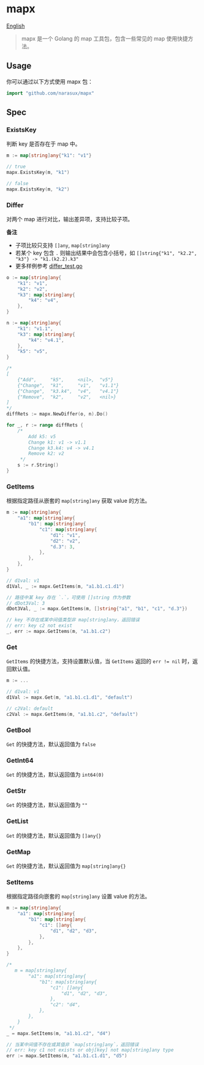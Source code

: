 # mapx

[English](./README.md)

> mapx 是一个 Golang 的 map 工具包，包含一些常见的 map 使用快捷方法。

## Usage

你可以通过以下方式使用 mapx 包：

```go
import "github.com/narasux/mapx"
```

## Spec

### ExistsKey

判断 key 是否存在于 map 中。

```go
m := map[string]any{"k1": "v1"}

// true
mapx.ExistsKey(m, "k1")

// false
mapx.ExistsKey(m, "k2")
```

### Differ

对两个 map 进行对比，输出差异项，支持比较子项。

**备注**
- 子项比较只支持 `[]any`, `map[string]any`
- 若某个 key 包含 `.` 则输出结果中会包含小括号，如 `[]string{"k1", "k2.2", "k3"} -> "k1.(k2.2).k3"`
- 更多样例参考 [differ_test.go](./differ_test.go)

```go
o := map[string]any{
    "k1": "v1", 
    "k2": "v2",
    "k3": map[string]any{
        "k4": "v4",
    },
}

n := map[string]any{
    "k1": "v1.1", 
    "k3": map[string]any{
        "k4": "v4.1",
    }, 
    "k5": "v5",
}

/* 
[
    {"Add",     "k5",     <nil>,  "v5"}
    {"Change",  "k1",     "v1",   "v1.1"}
    {"Change",  "k3.k4",  "v4",   "v4.1"}
    {"Remove",  "k2",     "v2",   <nil>}
]
*/
diffRets := mapx.NewDiffer(o, n).Do()

for _, r := range diffRets {
    /*
        Add k5: v5
        Change k1: v1 -> v1.1
        Change k3.k4: v4 -> v4.1
        Remove k2: v2
     */
    s := r.String()
}
```

### GetItems

根据指定路径从嵌套的 `map[string]any` 获取 value 的方法。

```go
m := map[string]any{
    "a1": map[string]any{
        "b1": map[string]any{
            "c1": map[string]any{
                "d1": "v1", 
                "d2": "v2", 
                "d.3": 3,
            },
        },
    },
}

// d1val: v1
d1Val, _ := mapx.GetItems(m, "a1.b1.c1.d1")

// 路径中某 key 存在 `.`，可使用 []string 作为参数
// dDot3Val: 3
dDot3Val, _ := mapx.GetItems(m, []string{"a1", "b1", "c1", "d.3"})

// key 不存在或某中间值类型非 map[string]any，返回错误
// err: key c2 not exist
_, err := mapx.GetItems(m, "a1.b1.c2")
```

### Get

`GetItems` 的快捷方法，支持设置默认值，当 `GetItems` 返回的 `err != nil` 时，返回默认值。

```go
m := ...

// d1val: v1
d1Val := mapx.Get(m, "a1.b1.c1.d1", "default")

// c2Val: default
c2Val := mapx.GetItems(m, "a1.b1.c2", "default")
```

### GetBool

`Get` 的快捷方法，默认返回值为 `false`

### GetInt64

`Get` 的快捷方法，默认返回值为 `int64(0)`

### GetStr

`Get` 的快捷方法，默认返回值为 `""`

### GetList

`Get` 的快捷方法，默认返回值为 `[]any{}`

### GetMap

`Get` 的快捷方法，默认返回值为 `map[string]any{}`

### SetItems

根据指定路径向嵌套的 `map[string]any` 设置 value 的方法。

```go
m := map[string]any{
    "a1": map[string]any{
        "b1": map[string]any{
            "c1": []any{
                "d1", "d2", "d3",
            },
        },
    },
}

/*
   m = map[string]any{
        "a1": map[string]any{
            "b1": map[string]any{
                "c1": []any{
                    "d1", "d2", "d3",
                },
                "c2": "d4",
            },
        },
    }
 */
_ = mapx.SetItems(m, "a1.b1.c2", "d4")

// 当某中间值不存在或其值非 `map[string]any`，返回错误
// err: key c1 not exists or obj[key] not map[string]any type
err := mapx.SetItems(m, "a1.b1.c1.d1", "d5")
```
